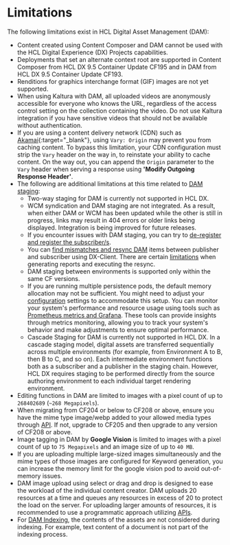 # Limitations

The following limitations exist in HCL Digital Asset Management (DAM):

-   Content created using Content Composer and DAM cannot be used with the HCL Digital Experience (DX) Projects capabilities.
-   Deployments that set an alternate context root are supported in Content Composer from HCL DX 9.5 Container Update CF195 and in DAM from HCL DX 9.5 Container Update CF193.
-   Renditions for graphics interchange format (GIF) images are not yet supported.
-   When using Kaltura with DAM, all uploaded videos are anonymously accessible for everyone who knows the URL, regardless of the access control setting on the collection containing the video. Do not use Kaltura integration if you have sensitive videos that should not be available without authentication.
-   If you are using a content delivery network (CDN) such as [Akamai](https://www.akamai.com/our-thinking/cdn/what-is-a-cdn){:target="_blank"}, using `Vary: Origin` may prevent you from caching content. To bypass this limitation, your CDN configuration must strip the `Vary` header on the way in, to reinstate your ability to cache content. On the way out, you can append the `Origin` parameter to the `Vary` header when serving a response using **'Modify Outgoing Response Header'**.
-   The following are additional limitations at this time related to [DAM staging](../configuration/staging_dam/dam_subscription_staging.md):
    -   Two-way staging for DAM is currently not supported in HCL DX. 
    -   WCM syndication and DAM staging are not integrated. As a result, when either DAM or WCM has been updated while the other is still in progress, links may result in 404 errors or older links being displayed. Integration is being improved for future releases.
    -   If you encounter issues with DAM staging, you can try to [de-register and register the subscriber/s](../configuration/staging_dam/dam_subscription_staging.md#registering-or-deregistering-for-dam-staging).
    -   You can [find mismatches and resync DAM](../configuration/staging_dam/dam_staging_mismatch.md) items between publisher and subscriber using DX-Client. There are certain [limitations](../configuration/staging_dam/dam_staging_mismatch.md#limitations) when generating reports and executing the resync.
    -   DAM staging between environments is supported only within the same CF versions.
    -   If you are running multiple persistence pods, the default memory allocation may not be sufficient. You might need to adjust your [configuration](../../../guide_me/performance_tuning/kubernetes/rendering_medium_config.md) settings to accommodate this setup. You can monitor your system's performance and resource usage using tools such as [Prometheus metrics and Grafana](../../../deployment/manage/container_configuration/monitoring/monitor_helm_deployment_metrics.md). These tools can provide insights through metrics monitoring, allowing you to track your system's behavior and make adjustments to ensure optimal performance.
    -   Cascade Staging for DAM is currently not supported in HCL DX. In a cascade staging model, digital assets are transferred sequentially across multiple environments (for example, from Environment A to B, then B to C, and so on). Each intermediate environment functions both as a subscriber and a publisher in the staging chain. However, HCL DX requires staging to be performed directly from the source authoring environment to each individual target rendering environment.
-   Editing functions in DAM are limited to images with a pixel count of up to `268402689` (`~268 Megapixels`).
-  When migrating from CF204 or below to CF208 or above, ensure you have the mime type image/webp added to your allowed media types through [API](../../../extend_dx/apis/hcl_experience_api/openapi_example_API_calls.md#adding-a-new-mime-type-in-dam). If not, upgrade to CF205 and then upgrade to any version of CF208 or above.
- Image tagging in DAM by **Google Vision** is limited to images with a pixel count of up to `75 Megapixels` and an image size of up to `40 MB`.
- If you are uploading multiple large-sized images simultaneously and the mime types of those images are configured for Keyword generation, you can increase the memory limit for the google vision pod to avoid out-of-memory issues.
- DAM image upload using select or drag and drop is designed to ease the workload of the individual content creator. DAM uploads 20 resources at a time and queues any resources in excess of 20 to protect the load on the server. For uploading larger amounts of resources, it is recommended to use a programmatic approach utilizing [APIs](https://opensource.hcltechsw.com/experience-api-documentation/dam-api/).
-   For [DAM Indexing](../configuration/dam_indexing/index.md), the contents of the assets are not considered during indexing. For example, text content of a document is not part of the indexing process.
